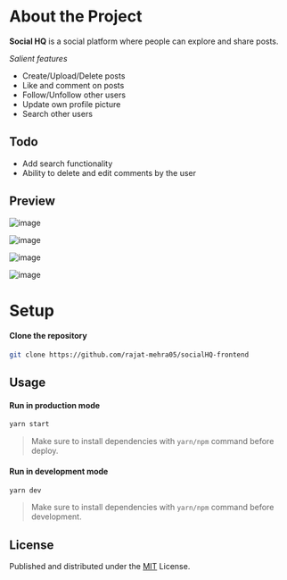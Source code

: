 # About the Project

**Social HQ** is a social platform where people can explore and share posts.

_Salient features_

- Create/Upload/Delete posts
- Like and comment on posts
- Follow/Unfollow other users
- Update own profile picture
- Search other users

## Todo

- Add search functionality
- Ability to delete and edit comments by the user

## Preview

![image](https://user-images.githubusercontent.com/35677839/172340324-452d2ba2-35f7-433d-ab97-df50e9ca9916.png)

![image](https://user-images.githubusercontent.com/35677839/172340417-9c3ab329-de7c-4b3f-b37e-9b3f793ede93.png)

![image](https://user-images.githubusercontent.com/35677839/172340647-52ec2fc1-5e4a-4f41-98b9-7687b8e038ab.png)

![image](https://user-images.githubusercontent.com/35677839/172340547-b0f9dcb3-0d8a-46cb-9e3b-ff06b80e4e0a.png)

# Setup

#### Clone the repository

```bash
git clone https://github.com/rajat-mehra05/socialHQ-frontend
```

## Usage

#### Run in production mode

```bash
yarn start
```

> Make sure to install dependencies with `yarn/npm` command before deploy.

#### Run in development mode

```bash
yarn dev
```

> Make sure to install dependencies with `yarn/npm` command before development.

## License

Published and distributed under the [MIT](https://choosealicense.com/licenses/mit/) License.
